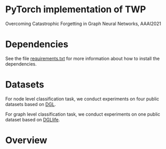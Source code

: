 # PyTorch implementation of TWP
Overcoming Catastrophic Forgetting in Graph Neural Networks, AAAI2021

# Dependencies
See the file [requirements.txt](https://github.com/hhliu79/TWP/blob/master/requirements.txt) for more information about how to install the dependencies.

# Datasets
For node level classification task, we conduct experiments on four public datasets based on [DGL](https://docs.dgl.ai/en/0.4.x/).

For graph level classification task, we conduct experiments on one public dataset based on [DGLlife](https://lifesci.dgl.ai/index.html).

# Overview
